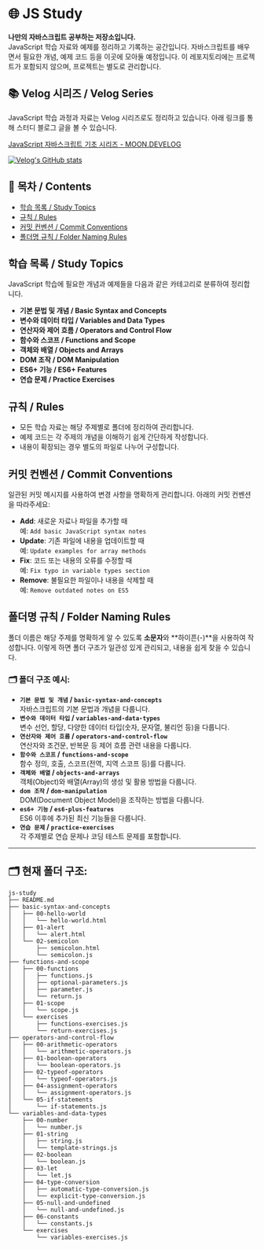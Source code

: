 # 🌐 JS Study

**나만의 자바스크립트 공부하는 저장소입니다.**  
JavaScript 학습 자료와 예제를 정리하고 기록하는 공간입니다. 자바스크립트를 배우면서 필요한 개념, 예제 코드 등을 이곳에 모아둘 예정입니다. 이 레포지토리에는 프로젝트가 포함되지 않으며, 프로젝트는 별도로 관리합니다.

## 📚 Velog 시리즈 / Velog Series

JavaScript 학습 과정과 자료는 Velog 시리즈로도 정리하고 있습니다. 아래 링크를 통해 스터디 블로그 글을 볼 수 있습니다.

[JavaScript 자바스크립트 기초 시리즈 - MOON.DEVELOG](https://velog.io/@moon_dev/series/JavaScript-자바스크립트)

[![Velog's GitHub stats](https://velog-readme-stats.vercel.app/api?name=moon_dev)](https://velog-readme-stats.vercel.app/api/redirect?name=moon_dev)

## 📖 목차 / Contents

- [학습 목록 / Study Topics](#학습-목록--study-topics)
- [규칙 / Rules](#규칙--rules)
- [커밋 컨벤션 / Commit Conventions](#커밋-컨벤션--commit-conventions)
- [폴더명 규칙 / Folder Naming Rules](#폴더명-규칙--folder-naming-rules)

## 학습 목록 / Study Topics

JavaScript 학습에 필요한 개념과 예제들을 다음과 같은 카테고리로 분류하여 정리합니다.

- **기본 문법 및 개념 / Basic Syntax and Concepts**
- **변수와 데이터 타입 / Variables and Data Types**
- **연산자와 제어 흐름 / Operators and Control Flow**
- **함수와 스코프 / Functions and Scope**
- **객체와 배열 / Objects and Arrays**
- **DOM 조작 / DOM Manipulation**
- **ES6+ 기능 / ES6+ Features**
- **연습 문제 / Practice Exercises**

## 규칙 / Rules

- 모든 학습 자료는 해당 주제별로 폴더에 정리하여 관리합니다.
- 예제 코드는 각 주제의 개념을 이해하기 쉽게 간단하게 작성합니다.
- 내용이 확장되는 경우 별도의 파일로 나누어 구성합니다.

## 커밋 컨벤션 / Commit Conventions

일관된 커밋 메시지를 사용하여 변경 사항을 명확하게 관리합니다. 아래의 커밋 컨벤션을 따라주세요:

- **Add**: 새로운 자료나 파일을 추가할 때  
  예: `Add basic JavaScript syntax notes`
- **Update**: 기존 파일에 내용을 업데이트할 때  
  예: `Update examples for array methods`
- **Fix**: 코드 또는 내용의 오류를 수정할 때  
  예: `Fix typo in variable types section`
- **Remove**: 불필요한 파일이나 내용을 삭제할 때  
  예: `Remove outdated notes on ES5`

## 폴더명 규칙 / Folder Naming Rules

폴더 이름은 해당 주제를 명확하게 알 수 있도록 **소문자**와 **하이픈(-)**을 사용하여 작성합니다. 이렇게 하면 폴더 구조가 일관성 있게 관리되고, 내용을 쉽게 찾을 수 있습니다.

### 🗂️ 폴더 구조 예시:

- **`기본 문법 및 개념` / `basic-syntax-and-concepts`**  
  자바스크립트의 기본 문법과 개념을 다룹니다.
- **`변수와 데이터 타입` / `variables-and-data-types`**  
  변수 선언, 할당, 다양한 데이터 타입(숫자, 문자열, 불리언 등)을 다룹니다.
- **`연산자와 제어 흐름` / `operators-and-control-flow`**  
  연산자와 조건문, 반복문 등 제어 흐름 관련 내용을 다룹니다.
- **`함수와 스코프` / `functions-and-scope`**  
  함수 정의, 호출, 스코프(전역, 지역 스코프 등)를 다룹니다.
- **`객체와 배열` / `objects-and-arrays`**  
  객체(Object)와 배열(Array)의 생성 및 활용 방법을 다룹니다.
- **`dom 조작` / `dom-manipulation`**  
  DOM(Document Object Model)을 조작하는 방법을 다룹니다.
- **`es6+ 기능` / `es6-plus-features`**  
  ES6 이후에 추가된 최신 기능들을 다룹니다.
- **`연습 문제` / `practice-exercises`**  
  각 주제별로 연습 문제나 코딩 테스트 문제를 포함합니다.

---

## 🗂️ 현재 폴더 구조:

```plaintext
js-study
├── README.md
├── basic-syntax-and-concepts
│   ├── 00-hello-world
│   │   └── hello-world.html
│   ├── 01-alert
│   │   └── alert.html
│   └── 02-semicolon
│       ├── semicolon.html
│       └── semicolon.js
├── functions-and-scope
│   ├── 00-functions
│   │   ├── functions.js
│   │   ├── optional-parameters.js
│   │   ├── parameter.js
│   │   └── return.js
│   ├── 01-scope
│   │   └── scope.js
│   └── exercises
│       ├── functions-exercises.js
│       └── return-exercises.js
├── operators-and-control-flow
│   ├── 00-arithmetic-operators
│   │   └── arithmetic-operators.js
│   ├── 01-boolean-operators
│   │   └── boolean-operators.js
│   ├── 02-typeof-operators
│   │   └── typeof-operators.js
│   ├── 04-assignment-operators
│   │   └── assignment-operators.js
│   └── 05-if-statements
│       └── if-statements.js
└── variables-and-data-types
    ├── 00-number
    │   └── number.js
    ├── 01-string
    │   ├── string.js
    │   └── template-strings.js
    ├── 02-boolean
    │   └── boolean.js
    ├── 03-let
    │   └── let.js
    ├── 04-type-conversion
    │   ├── automatic-type-conversion.js
    │   └── explicit-type-conversion.js
    ├── 05-null-and-undefined
    │   └── null-and-undefined.js
    ├── 06-constants
    │   └── constants.js
    └── exercises
        └── variables-exercises.js
```
